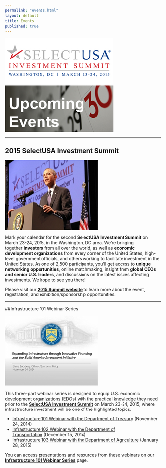 ```yaml
---
permalink: "events.html"
layout: default
title: Events
published: true
---
```


<span class="imgeventleft">[![SelectUSA Investment Summit](images/susa-summit.jpg "SelectUSA Investment Summit")](http://www.selectusasummit.com)</span><span class="imgeventright">[![Upcoming Events](images/upcoming-events.jpg "Upcoming Events")](upcoming-events.html)</span>

* * *

## 2015 SelectUSA Investment Summit 
<span class="imgright">[![President Obama Speaks at 2013 SelectUSA Summit](images/obama_at_summit-300x225.jpg "President Obama Speaks at 2013 SelectUSA Summit")](http://www.selectusasummit.com/) </span>

<span>Mark your calendar for the second&nbsp;</span>**SelectUSA Investment Summit**<span>&nbsp;on March 23-24, 2015,&nbsp;in the Washington, DC area. We’re bringing together&nbsp;</span>**investors**<span>&nbsp;from all over the world, as well as&nbsp;</span>**economic development organizations&nbsp;**<span>from every corner of the United States, high-level government officials, and others working to facilitate investment in the United States. As one of 2,500 participants, you’ll get access to&nbsp;</span>**unique networking opportunities**<span>, online matchmaking, insight from&nbsp;</span>**global CEOs and senior U.S. leaders**<span>, and discussions on the latest issues affecting investments. We hope to see you there!</span>

Please visit our **[2015 Summit website](http://www.selectusasummit.com)** to learn more about the event, registration, and exhibition/sponsorship opportunities.

* * *

##Infrastructure 101 Webinar Series

<span class="imgright">[![Infrastructure 101 Webinar](images/selectusa_infrastructure_101_webinar_2014-11-24_page_01_0-300x225.jpg "Infrastructure 101 Webinar")](/infrastructure-101-webinar-series)</span>

This three-part webinar series is designed to equip U.S. economic development organizations (EDOs) with the practical knowledge they need prior to the&nbsp;**[SelectUSA Investment Summit](http://www.selectusasummit.com/)**&nbsp;on March 23-24, 2015, where infrastructure investment will be one of the highlighted topics.

*   [Infrastructure 101 Webinar with the Department of Treasury](/infrastructure-101-webinar-series#Inf101)&nbsp;(November 24, 2014)
*   [Infrastructure 102 Webinar with the Department of Transportation](/infrastructure-101-webinar-series#Inf102)&nbsp;(December 15, 2014)
*   [Infrastructure 103 Webinar with the Department of Agriculture](/infrastructure-101-webinar-series#Inf103)&nbsp;(January 28, 2015)

You can access presentations and resources from these webinars on our **[Infrastructure 101 Webinar Series](/infrastructure-101-webinar-series)** page.
